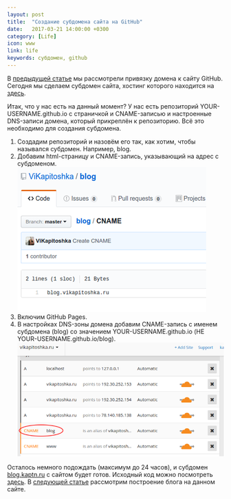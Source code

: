 ```yaml
---
layout: post
title:  "Создание субдомена сайта на GitHub"
date:   2017-03-21 14:00:00 +0300
category: [Life]
icon: www
link: life
keywords: субдомен, github
---
```

<p>В <a href="//blog.kaptn.ru/life/2017/site-on-github.html">предыдущей статье</a> мы рассмотрели привязку домена к сайту GitHub. Сегодня мы сделаем субдомен сайта, хостинг которого находится на <a href="//github.com/ViKapitoshka/blog">здесь</a>.</p>
<p>Итак, что у нас есть на данный момент? У нас есть репозиторий YOUR-USERNAME.github.io с страничкой и CNAME-записью и настроенные DNS-записи домена, который прикреплён к репозиторию. Всё это необходимо для создания субдомена.</p>
<ol>
	<li>Создадим репозиторий и назовём его так, как хотим, чтобы назывался субдомен. Например, blog.</li>
	<li>Добавим html-страницу и CNAME-запись, указывающий на адрес с субдоменом.<img class="image featured" src="/post-img/life/7.png"/></li>
	<li>Включим GitHub Pages.</li>
	<li>В настройках DNS-зоны домена добавим CNAME-запись с именем субдомена (blog) со значением YOUR-USERNAME.github.io (НЕ YOUR-USERNAME.github.io/blog).<img class="image featured" src="/post-img/life/8.png"/></li>
</ol>
<p>Осталось немного подождать (максимум до 24 часов), и субдомен <a href="//blog.kaptn.ru">blog.kaptn.ru</a> с сайтом будет готов. Исходный код можно посмотреть <a href="//github.com/ViKapitoshka/blog">здесь</a>. В <a href="//blog.kaptn.ru/life/2017/blog-1.html">следующей статье</a> рассмотрим построение блога на данном сайте.</p>
